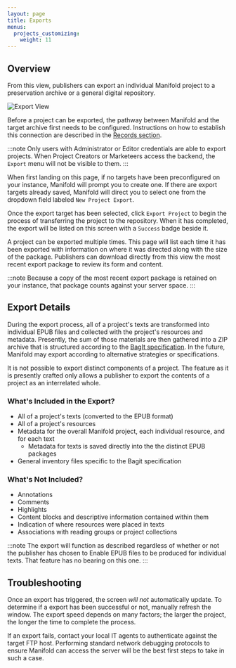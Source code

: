 ```yaml
---
layout: page
title: Exports
menus:
  projects_customizing:
    weight: 11
---
```


## Overview

From this view, publishers can export an individual Manifold project to a preservation archive or a general digital repository.

![Export View](/docs/assets/projects/export-view.png)

Before a project can be exported, the pathway between Manifold and the target archive first needs to be configured. Instructions on how to establish this connection are described in the [Records section](/docs/customizing/records/export).

:::note
Only users with Administrator or Editor credentials are able to export projects. When Project Creators or Marketeers access the backend, the <code>Export</code> menu will not be visible to them.
:::

When first landing on this page, if no targets have been preconfigured on your instance, Manifold will prompt you to create one. If there are export targets already saved, Manifold will direct you to select one from the dropdown field labeled `New Project Export`.

Once the export target has been selected, click `Export Project` to begin the process of transferring the project to the repository. When it has completed, the export will be listed on this screen with a `Success` badge beside it.

A project can be exported multiple times. This page will list each time it has been exported with information on where it was directed along with the size of the package. Publishers can download directly from this view the most recent export package to review its form and content.

:::note
Because a copy of the most recent export package is retained on your instance, that package counts against your server space.
:::

## Export Details

During the export process, all of a project's texts are transformed into individual EPUB files and collected with the project's resources and metadata. Presently, the sum of those materials are then gathered into a ZIP archive that is structured according to the [BagIt specification](https://github.com/jkunze/bagitspec). In the future, Manifold may export according to alternative strategies or specifications.

It is not possible to export distinct components of a project. The feature as it is presently crafted only allows a publisher to export the contents of a project as an interrelated whole.

### What's Included in the Export?

- All of a project's texts (converted to the EPUB format)
- All of a project's resources
- Metadata for the overall Manifold project, each individual resource, and for each text
  - Metadata for texts is saved directly into the the distinct EPUB packages
- General inventory files specific to the Bagit specification

### What's Not Included?

- Annotations
- Comments
- Highlights
- Content blocks and descriptive information contained within them
- Indication of where resources were placed in texts
- Associations with reading groups or project collections

:::note
The export will function as described regardless of whether or not the publisher has chosen to Enable EPUB files to be produced for individual texts. That feature has no bearing on this one.
:::

## Troubleshooting

Once an export has triggered, the screen *will not* automatically update. To determine if a export has been successful or not, manually refresh the window. The export speed depends on many factors; the larger the project, the longer the time to complete the process.

If an export fails, contact your local IT agents to authenticate against the target FTP host. Performing standard network debugging protocols to ensure Manifold can access the server will be the best first steps to take in such a case.
